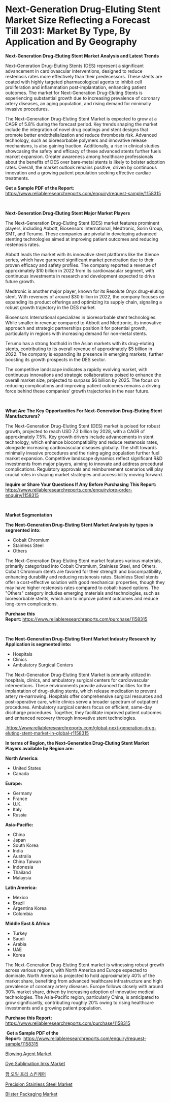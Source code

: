<p><h1>Next-Generation Drug-Eluting Stent Market Size Reflecting a Forecast Till 2031: Market By Type, By Application and By Geography</h1></p><p><strong>Next-Generation Drug-Eluting Stent Market Analysis and Latest Trends</strong></p>
<p><p>Next-Generation Drug-Eluting Stents (DES) represent a significant advancement in cardiovascular interventions, designed to reduce restenosis rates more effectively than their predecessors. These stents are coated with highly targeted pharmacological agents to inhibit cell proliferation and inflammation post-implantation, enhancing patient outcomes. The market for Next-Generation Drug-Eluting Stents is experiencing substantial growth due to increasing prevalence of coronary artery diseases, an aging population, and rising demand for minimally invasive procedures.</p><p>The Next-Generation Drug-Eluting Stent Market is expected to grow at a CAGR of 5.8% during the forecast period. Key trends shaping the market include the integration of novel drug coatings and stent designs that promote better endothelialization and reduce thrombosis risk. Advanced technology, such as bioresorbable polymers and innovative release mechanisms, is also gaining traction. Additionally, a rise in clinical studies showcasing the safety and efficacy of these advanced stents further fuels market expansion. Greater awareness among healthcare professionals about the benefits of DES over bare-metal stents is likely to bolster adoption rates. Overall, the market outlook remains positive, driven by continuous innovation and a growing patient population seeking effective cardiac treatments.</p></p>
<p><strong>Get a Sample PDF of the Report:&nbsp;</strong> <a href="https://www.reliableresearchreports.com/enquiry/request-sample/1158315">https://www.reliableresearchreports.com/enquiry/request-sample/1158315</a></p>
<p>&nbsp;</p>
<p><strong>Next-Generation Drug-Eluting Stent Major Market Players</strong></p>
<p><p>The Next-Generation Drug-Eluting Stent (DES) market features prominent players, including Abbott, Biosensors International, Medtronic, Sorin Group, SMT, and Terumo. These companies are pivotal in developing advanced stenting technologies aimed at improving patient outcomes and reducing restenosis rates.</p><p>Abbott leads the market with its innovative stent platforms like the Xience series, which have garnered significant market penetration due to their proven efficacy and safety profiles. The company reported a revenue of approximately $10 billion in 2022 from its cardiovascular segment, with continuous investments in research and development expected to drive future growth.</p><p>Medtronic is another major player, known for its Resolute Onyx drug-eluting stent. With revenues of around $30 billion in 2022, the company focuses on expanding its product offerings and optimizing its supply chain, signaling a robust growth trajectory in the DES market.</p><p>Biosensors International specializes in bioresorbable stent technologies. While smaller in revenue compared to Abbott and Medtronic, its innovative approach and strategic partnerships position it for potential growth, particularly in regions with increasing demand for non-metal stents.</p><p>Terumo has a strong foothold in the Asian markets with its drug-eluting stents, contributing to its overall revenue of approximately $5 billion in 2022. The company is expanding its presence in emerging markets, further boosting its growth prospects in the DES sector.</p><p>The competitive landscape indicates a rapidly evolving market, with continuous innovations and strategic collaborations poised to enhance the overall market size, projected to surpass $6 billion by 2025. The focus on reducing complications and improving patient outcomes remains a driving force behind these companies’ growth trajectories in the near future.</p></p>
<p>&nbsp;</p>
<p><strong>What Are The Key Opportunities For Next-Generation Drug-Eluting Stent Manufacturers?</strong></p>
<p><p>The Next-Generation Drug-Eluting Stent (DES) market is poised for robust growth, projected to reach USD 7.2 billion by 2028, with a CAGR of approximately 7.5%. Key growth drivers include advancements in stent technology, which enhance biocompatibility and reduce restenosis rates, alongside increasing cardiovascular diseases globally. The shift towards minimally invasive procedures and the rising aging population further fuel market expansion. Competitive landscape dynamics reflect significant R&D investments from major players, aiming to innovate and address procedural complications. Regulatory approvals and reimbursement scenarios will play crucial roles in shaping market strategies and accessibility moving forward.</p></p>
<p><strong>Inquire or Share Your Questions If Any Before Purchasing This Report:</strong> <a href="https://www.reliableresearchreports.com/enquiry/pre-order-enquiry/1158315">https://www.reliableresearchreports.com/enquiry/pre-order-enquiry/1158315</a></p>
<p>&nbsp;</p>
<p><strong>Market Segmentation</strong></p>
<p><strong>The Next-Generation Drug-Eluting Stent Market Analysis by types is segmented into:</strong></p>
<p><ul><li>Cobalt Chromium</li><li>Stainless Steel</li><li>Others</li></ul></p>
<p><p>The Next-Generation Drug-Eluting Stent market features various materials, primarily categorized into Cobalt Chromium, Stainless Steel, and Others. Cobalt Chromium stents are favored for their strength and biocompatibility, enhancing durability and reducing restenosis rates. Stainless Steel stents offer a cost-effective solution with good mechanical properties, though they may have higher restenosis rates compared to cobalt-based options. The "Others" category includes emerging materials and technologies, such as bioresorbable stents, which aim to improve patient outcomes and reduce long-term complications.</p></p>
<p><strong>Purchase this Report:&nbsp;</strong><a href="https://www.reliableresearchreports.com/purchase/1158315">https://www.reliableresearchreports.com/purchase/1158315</a></p>
<p>&nbsp;</p>
<p><strong>The Next-Generation Drug-Eluting Stent Market Industry Research by Application is segmented into:</strong></p>
<p><ul><li>Hospitals</li><li>Clinics</li><li>Ambulatory Surgical Centers</li></ul></p>
<p><p>The Next-Generation Drug-Eluting Stent Market is primarily utilized in hospitals, clinics, and ambulatory surgical centers for cardiovascular interventions. These environments provide advanced facilities for the implantation of drug-eluting stents, which release medication to prevent artery re-narrowing. Hospitals offer comprehensive surgical resources and post-operative care, while clinics serve a broader spectrum of outpatient procedures. Ambulatory surgical centers focus on efficient, same-day discharge procedures. Together, they facilitate improved patient outcomes and enhanced recovery through innovative stent technologies.</p></p>
<p><a href="https://www.reliableresearchreports.com/global-next-generation-drug-eluting-stent-market-in-global-r1158315">&nbsp;https://www.reliableresearchreports.com/global-next-generation-drug-eluting-stent-market-in-global-r1158315</a></p>
<p><strong>In terms of Region, the Next-Generation Drug-Eluting Stent Market Players available by Region are:</strong></p>
<p>
    <p> <strong> North America: </strong>
        <ul>
            <li>United States</li>
            <li>Canada</li>
        </ul>
        </p> 
    <p> <strong> Europe: </strong>
        <ul>
            <li>Germany</li>
            <li>France</li>
            <li>U.K.</li>
            <li>Italy</li>
            <li>Russia</li>
        </ul>
        </p> 
    <p> <strong> Asia-Pacific: </strong>
        <ul>
            <li>China</li>
            <li>Japan</li>
            <li>South Korea</li>
            <li>India</li>
            <li>Australia</li>
            <li>China Taiwan</li>
            <li>Indonesia</li>
            <li>Thailand</li>
            <li>Malaysia</li>
        </ul>
        </p> 
    <p> <strong> Latin America: </strong>
        <ul>
            <li>Mexico</li>
            <li>Brazil</li>
            <li>Argentina Korea</li>
            <li>Colombia</li>
        </ul>
        </p> 
    <p> <strong> Middle East & Africa: </strong>
        <ul>
            <li>Turkey</li>
            <li>Saudi</li>
            <li>Arabia</li>
            <li>UAE</li>
            <li>Korea</li>
        </ul>
    </p>
    </p>
<p><p>The Next-Generation Drug-Eluting Stent market is witnessing robust growth across various regions, with North America and Europe expected to dominate. North America is projected to hold approximately 40% of the market share, benefiting from advanced healthcare infrastructure and high prevalence of coronary artery diseases. Europe follows closely with around 30% market share, driven by increasing adoption of innovative medical technologies. The Asia-Pacific region, particularly China, is anticipated to grow significantly, contributing roughly 20% owing to rising healthcare investments and a growing patient population.</p></p>
<p><strong>Purchase this Report: </strong><a href="https://www.reliableresearchreports.com/purchase/1158315">https://www.reliableresearchreports.com/purchase/1158315</a></p>
<p>&nbsp;<strong>Get a Sample PDF of the Report:&nbsp;&nbsp;</strong><a href="https://www.reliableresearchreports.com/enquiry/request-sample/1158315">https://www.reliableresearchreports.com/enquiry/request-sample/1158315</a></p>
<p><strong></strong></p>
<p><p><a href="https://issuu.com/reportprime-2/docs/blowing-agent-market-size-2030.pptx_ee7f7f5f2aef01">Blowing Agent Market</a></p><p><a href="https://www.linkedin.com/pulse/dye-sublimation-inks-market-size-share-analysis-growth-k05re?trackingId=pQr3%2FU%2BZQn2Q3dsHR7KeqA%3D%3D">Dye Sublimation Inks Market</a></p><p><a href="https://medium.com/@randolphrjaskolski96575/palm-oil-free-skincare-market-%EC%9D%98-%EA%B8%80%EB%A1%9C%EB%B2%8C-%EC%8B%9C%EC%9E%A5-%EA%B0%9C%EC%9A%94%EB%8A%94-%EC%A0%84-%EC%84%B8%EA%B3%84-%EB%B0%8F-%EC%A3%BC%EC%9A%94-%EC%8B%9C%EC%9E%A5%EC%9D%98-%EC%82%B0%EC%97%85%EC%97%90-%EC%98%81%ED%96%A5%EC%9D%84-%EB%AF%B8%EC%B9%98%EB%8A%94-%EC%A3%BC%EC%9A%94-%ED%8A%B8%EB%A0%8C%EB%93%9C%EC%97%90-%EB%8C%80%ED%95%9C-%EB%8F%85%ED%8A%B9%ED%95%9C-%EA%B4%80%EC%A0%90%EC%9D%84-%EC%A0%9C%EA%B3%B5%ED%95%A9%EB%8B%88%EB%8B%A4-d56ee180fbc2">팜 오일 프리 스킨케어</a></p><p><a href="https://www.linkedin.com/pulse/precision-stainless-steel-industry-forecast-market-shifts-mxpje?trackingId=58ydftpZS%2BWtnd6seIssuA%3D%3D">Precision Stainless Steel Market</a></p><p><a href="https://issuu.com/reportprime-2/docs/blister-packaging-market-size-2030._db281b10188016">Blister Packaging Market</a></p></p>